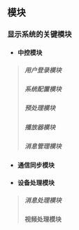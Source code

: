 ## 模块

### 显示系统的关键模块

* #### 中控模块

> ##### 用户登录模块
>
> ##### 系统配置模块
>
> ##### 预处理模块
>
> ##### 播放器模块
>
> ##### 消息管理模块

* #### 通信同步模块

* #### 设备处理模块

> ##### **消息处理模块**
>
> **视频处理模块**



